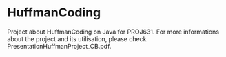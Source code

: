 # HuffmanCoding
Project about HuffmanCoding on Java for PROJ631.
For more informations about the project and its utilisation, please check PresentationHuffmanProject_CB.pdf.
